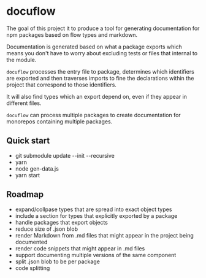 # docuflow

The goal of this project it to produce a tool for generating documentation for 
npm packages based on flow types and markdown.

Documentation is generated based on what a package exports which means you don't 
have to worry about excluding tests or files that internal to the module.

`docuflow` processes the entry file to package, determines which identifiers are
exported and then traverses imports to fine the declarations within the project
that correspond to those identifiers.

It will also find types which an export depend on, even if they appear in different
files.

`docuflow` can process multiple packages to create documentation for monorepos 
containing multiple packages.

## Quick start

- git submodule update --init --recursive
- yarn
- node gen-data.js
- yarn start

## Roadmap

- expand/collpase types that are spread into exact object types
- include a section for types that explicitly exported by a package
- handle packages that export objects
- reduce size of .json blob
- render Markdown from .md files that might appear in the project being documented
- render code snippets that might appear in .md files
- support documenting multiple versions of the same component
- split .json blob to be per package
- code splitting
